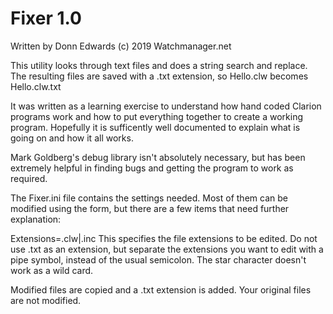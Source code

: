 Fixer 1.0
=========

Written by Donn Edwards (c) 2019 Watchmanager.net

This utility looks through text files and does a string search and replace. 
The resulting files are saved with a .txt extension, so Hello.clw becomes Hello.clw.txt

It was written as a learning exercise to understand how hand coded Clarion programs work
and how to put everything together to create a working program. Hopefully it is sufficently 
well documented to explain what is going on and how it all works.

Mark Goldberg's debug library isn't absolutely necessary, but has been extremely helpful in finding
bugs and getting the program to work as required.

The Fixer.ini file contains the settings needed. Most of them can be modified using the form, but
there are a few items that need further explanation:

Extensions=.clw|.inc
This specifies the file extensions to be edited. Do not use .txt as an extension, but separate the 
extensions you want to edit with a pipe symbol, instead of the usual semicolon. The star character 
doesn't work as a wild card.

Modified files are copied and a .txt extension is added. Your original files are not modified.
